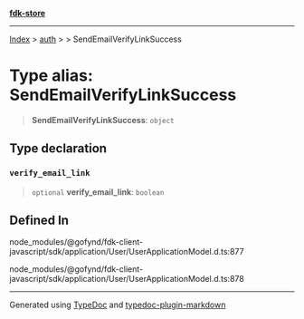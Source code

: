 [**fdk-store**](../../../README.md)
***

[Index](../../../API.md) > [auth](../../README.md) > [<internal>](../README.md) > SendEmailVerifyLinkSuccess

# Type alias: SendEmailVerifyLinkSuccess

> **SendEmailVerifyLinkSuccess**: `object`

## Type declaration

### `verify_email_link`

> `optional` **verify\_email\_link**: `boolean`

## Defined In

node\_modules/@gofynd/fdk-client-javascript/sdk/application/User/UserApplicationModel.d.ts:877

node\_modules/@gofynd/fdk-client-javascript/sdk/application/User/UserApplicationModel.d.ts:878

***
Generated using [TypeDoc](https://typedoc.org/) and [typedoc-plugin-markdown](https://www.npmjs.com/package/typedoc-plugin-markdown)
